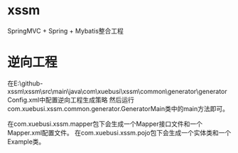 # xssm
SpringMVC + Spring + Mybatis整合工程

# 逆向工程
在E:\github-xssm\xssm\src\main\java\com\xuebusi\xssm\common\generator\generatorConfig.xml中配置逆向工程生成策略
然后运行com.xuebusi.xssm.common.generator.GeneratorMain类中的main方法即可。

在com.xuebusi.xssm.mapper包下会生成一个Mapper接口文件和一个Mapper.xml配置文件。
在com.xuebusi.xssm.pojo包下会生成一个实体类和一个Example类。
